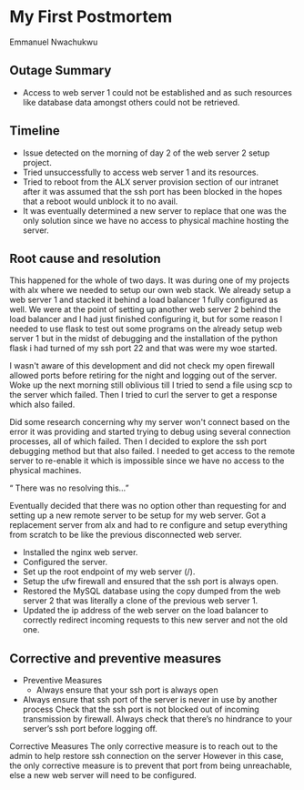 # My First Postmortem
Emmanuel Nwachukwu

## Outage Summary
- Access to web server 1 could not be established and as such resources like database data amongst others could not be retrieved. 

## Timeline
- Issue detected on the morning of day 2 of the web server 2 setup project.
- Tried unsuccessfully to access web server 1 and its resources.
- Tried to reboot from the ALX server provision section of our intranet after it was assumed that the ssh port has been blocked in the hopes that a reboot would unblock it to no avail.
- It was eventually determined a new server to replace that one was the only solution since we have no access to physical machine hosting the server. 

## Root cause and resolution
This happened for the whole of two days. It was during one of my projects with alx where we needed to setup our own web stack. We already setup a web server 1 and stacked it behind a load balancer 1 fully configured as well. We were at the point of setting up another web server 2 behind the load balancer and I had just finished configuring it, but for some reason I needed to use flask to test out some programs on the already setup web server 1 but in the midst of debugging and the installation of the python flask i had turned of my ssh port 22 and that was were my woe started.

I wasn't aware of this development and did not check my open firewall allowed ports before retiring for the night and logging out of the server. Woke up the next morning still oblivious till I tried to send a file using scp to the server which failed. Then I tried to curl the server to get a response which also failed.

Did some research concerning why my server won't connect based on the error it was providing and started trying to debug using several connection processes, all of which failed. Then I decided to explore the ssh port debugging method but that also failed. I needed to get access to the remote server to re-enable it which is impossible since we have no access to the physical machines.

“ There was no resolving this…”

Eventually decided that there was no option other than requesting for and setting up a new remote server to be setup for my web server.
Got a replacement server from alx and had to re configure and setup everything from scratch to be like the previous disconnected web server.
- Installed the nginx web server.
- Configured the server.
- Set up the root endpoint of my web server (/).
- Setup the ufw firewall and ensured that the ssh port is always open.
- Restored the MySQL database using the copy dumped from the web server 2 that was literally a clone of the previous web server 1.
- Updated the ip address of the web server on the load balancer to correctly redirect incoming requests to this new server and not the old one.

## Corrective and preventive measures
- Preventive Measures
	- Always ensure that your ssh port is always open
 - Always ensure that ssh port of the server is never in use by another process
Check that the ssh port is not blocked out of incoming transmission by firewall.
Always check that there’s no hindrance to your server’s ssh port before logging off.

Corrective Measures
The only corrective measure is to reach out to the admin to help restore ssh connection on the server
However in this case, the only corrective measure is to prevent that port from being unreachable, else a new web server will need to be configured. 

